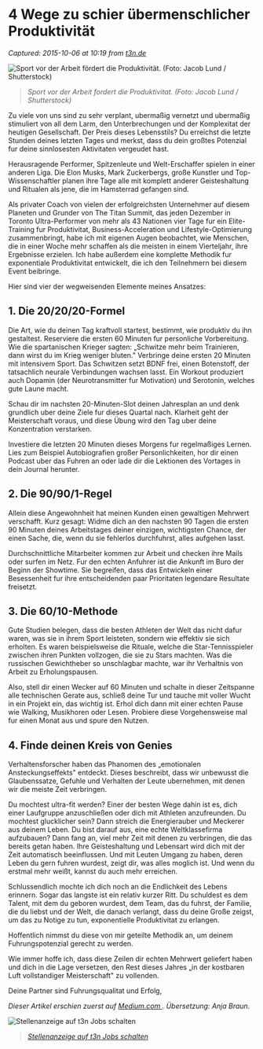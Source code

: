 # 4 Wege zu schier übermenschlicher Produktivität

_Captured: 2015-10-06 at 10:19 from [t3n.de](http://t3n.de/news/4-wege-uebermenschlicher-produktivitaet-640852/?utm_content=buffer84ebf&utm_medium=social&utm_source=twitter.com&utm_campaign=buffer)_

![Sport vor der Arbeit fördert die Produktivität. \(Foto: Jacob Lund / Shutterstock\)](http://t3n.de/news/wp-content/uploads/2015/09/shutterstock_293788760-595x397.jpg)

> _Sport vor der Arbeit fordert die Produktivitat. (Foto: Jacob Lund / Shutterstock)_

Zu viele von uns sind zu sehr verplant, ubermaßig vernetzt und ubermaßig stimuliert von all dem Larm, den Unterbrechungen und der Komplexitat der heutigen Gesellschaft. Der Preis dieses Lebensstils? Du erreichst die letzte Stunden deines letzten Tages und merkst, dass du dein großtes Potenzial fur deine sinnlosesten Aktivitaten vergeudet hast.

Herausragende Performer, Spitzenleute und Welt-Erschaffer spielen in einer anderen Liga. Die Elon Musks, Mark Zuckerbergs, große Kunstler und Top-Wissenschaftler planen ihre Tage alle mit komplett anderer Geisteshaltung und Ritualen als jene, die im Hamsterrad gefangen sind.

Als privater Coach von vielen der erfolgreichsten Unternehmer auf diesem Planeten und Grunder von The Titan Summit, das jeden Dezember in Toronto Ultra-Performer von mehr als 43 Nationen vier Tage fur ein Elite-Training fur Produktivitat, Business-Acceleration und Lifestyle-Optimierung zusammenbringt, habe ich mit eigenen Augen beobachtet, wie Menschen, die in einer Woche mehr schaffen als die meisten in einem Vierteljahr, ihre Ergebnisse erzielen. Ich habe außerdem eine komplette Methodik fur exponentiale Produktivitat entwickelt, die ich den Teilnehmern bei diesem Event beibringe.

Hier sind vier der wegweisenden Elemente meines Ansatzes:

## 1\. Die 20/20/20-Formel

Die Art, wie du deinen Tag kraftvoll startest, bestimmt, wie produktiv du ihn gestaltest. Reserviere die ersten 60 Minuten fur personliche Vorbereitung. Wie die spartanischen Krieger sagten: „Schwitze mehr beim Trainieren, dann wirst du im Krieg weniger bluten." Verbringe deine ersten 20 Minuten mit intensivem Sport. Das Schwitzen setzt BDNF frei, einen Botenstoff, der tatsachlich neurale Verbindungen wachsen lasst. Ein Workout produziert auch Dopamin (der Neurotransmitter fur Motivation) und Serotonin, welches gute Laune macht.

Schau dir im nachsten 20-Minuten-Slot deinen Jahresplan an und denk grundlich uber deine Ziele fur dieses Quartal nach. Klarheit geht der Meisterschaft voraus, und diese Übung wird den Tag uber deine Konzentration verstarken.

Investiere die letzten 20 Minuten dieses Morgens fur regelmaßiges Lernen. Lies zum Beispiel Autobiografien großer Personlichkeiten, hor dir einen Podcast uber das Fuhren an oder lade dir die Lektionen des Vortages in dein Journal herunter.

## 2\. Die 90/90/1-Regel

Allein diese Angewohnheit hat meinen Kunden einen gewaltigen Mehrwert verschafft. Kurz gesagt: Widme dich an den nachsten 90 Tagen die ersten 90 Minuten deines Arbeitstages deiner einzigen, wichtigsten Chance, der einen Sache, die, wenn du sie fehlerlos durchfuhrst, alles aufgehen lasst.

Durchschnittliche Mitarbeiter kommen zur Arbeit und checken ihre Mails oder surfen im Netz. Fur den echten Anfuhrer ist die Ankunft im Buro der Beginn der Showtime. Sie begreifen, dass das Entwickeln einer Besessenheit fur ihre entscheidenden paar Prioritaten legendare Resultate freisetzt.

## 3\. Die 60/10-Methode

Gute Studien belegen, dass die besten Athleten der Welt das nicht dafur waren, was sie in ihrem Sport leisteten, sondern wie effektiv sie sich erholten. Es waren beispielsweise die Rituale, welche die Star-Tennisspieler zwischen ihren Punkten vollzogen, die sie zu Stars machten. Was die russischen Gewichtheber so unschlagbar machte, war ihr Verhaltnis von Arbeit zu Erholungspausen.

Also, stell dir einen Wecker auf 60 Minuten und schalte in dieser Zeitspanne alle technischen Gerate aus, schließ deine Tur und tauche mit voller Wucht in ein Projekt ein, das wichtig ist. Erhol dich dann mit einer echten Pause wie Walking, Musikhoren oder Lesen. Probiere diese Vorgehensweise mal fur einen Monat aus und spure den Nutzen.

## 4\. Finde deinen Kreis von Genies

Verhaltensforscher haben das Phanomen des „emotionalen Ansteckungseffekts" entdeckt. Dieses beschreibt, dass wir unbewusst die Glaubenssatze, Gefuhle und Verhalten der Leute ubernehmen, mit denen wir die meiste Zeit verbringen.

Du mochtest ultra-fit werden? Einer der besten Wege dahin ist es, dich einer Laufgruppe anzuschließen oder dich mit Athleten anzufreunden. Du mochtest glucklicher sein? Dann streich die Energierauber und Meckerer aus deinem Leben. Du bist darauf aus, eine echte Weltklassefirma aufzubauen? Dann fang an, viel mehr Zeit mit denen zu verbringen, die das bereits getan haben. Ihre Geisteshaltung und Lebensart wird dich mit der Zeit automatisch beeinflussen. Und mit Leuten Umgang zu haben, deren Leben du gern fuhren wurdest, zeigt dir, was alles moglich ist. Und wenn du erstmal mehr weißt, kannst du auch mehr erreichen.

Schlussendlich mochte ich dich noch an die Endlichkeit des Lebens erinnern. Sogar das langste ist ein relativ kurzer Ritt. Du schuldest es dem Talent, mit dem du geboren wurdest, dem Team, das du fuhrst, der Familie, die du liebst und der Welt, die danach verlangt, dass du deine Große zeigst, um das zu Notige zu tun, exponentielle Produktivitat zu erlangen.

Hoffentlich nimmst du diese von mir geteilte Methodik an, um deinem Fuhrungspotenzial gerecht zu werden.

Wie immer hoffe ich, dass diese Zeilen dir echten Mehrwert geliefert haben und dich in die Lage versetzen, den Rest dieses Jahres „in der kostbaren Luft vollstandiger Meisterschaft" zu vollenden.

Deine Partner sind Fuhrungsqualitat und Erfolg,

_Dieser Artikel erschien zuerst auf [Medium.com ](https://medium.com/swlh/the-methods-for-superhuman-productivity-de4452af7cfb). Übersetzung: Anja Braun._

![Stellenanzeige auf t3n Jobs schalten](http://t3n.sc/core/images/specials/banner_stuhl_frei_kampagne_bild_ressort.png)

> _[Stellenanzeige auf t3n Jobs schalten](http://t3n.de/jobs/choose/?ref=stuhla)_
